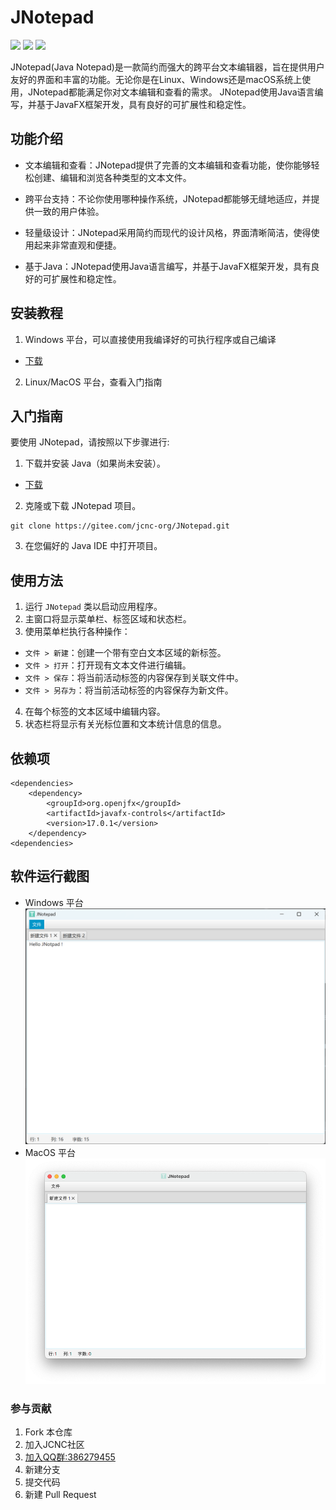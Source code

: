 # JNotepad

![](https://img.shields.io/badge/Windows-Passing-49%2C198%2C84.svg?style=falt&logo=Windows)
![](https://img.shields.io/badge/Ubuntu-Passing-49%2C198%2C84.svg?style=falt&logo=Ubuntu)
![](https://img.shields.io/badge/MacOS-Passing-49%2C198%2C84.svg?style=falt&logo=Apple)


JNotepad(Java Notepad)是一款简约而强大的跨平台文本编辑器，旨在提供用户友好的界面和丰富的功能。无论你是在Linux、Windows还是macOS系统上使用，JNotepad都能满足你对文本编辑和查看的需求。 JNotepad使用Java语言编写，并基于JavaFX框架开发，具有良好的可扩展性和稳定性。
## 功能介绍

- 文本编辑和查看：JNotepad提供了完善的文本编辑和查看功能，使你能够轻松创建、编辑和浏览各种类型的文本文件。

- 跨平台支持：不论你使用哪种操作系统，JNotepad都能够无缝地适应，并提供一致的用户体验。

- 轻量级设计：JNotepad采用简约而现代的设计风格，界面清晰简洁，使得使用起来非常直观和便捷。

- 基于Java：JNotepad使用Java语言编写，并基于JavaFX框架开发，具有良好的可扩展性和稳定性。


## 安装教程

1.  Windows 平台，可以直接使用我编译好的可执行程序或自己编译

[gitee-download]: https://gitee.com/jcnc-org/JNotepad/releases
[java-download]: https://www.oracle.com/cn/java/technologies/downloads/
[qq-url]: http://qm.qq.com/cgi-bin/qm/qr?_wv=1027&k=zOfwWb1lcle68cbEdJCjSIp3Itx0nEC0&authKey=bOsZFT9OVYZpZQbS6IYO4onBQoeBorF5nanMEi1G%2FgPbzmUkOweXBo9qB0G34R5K&noverify=0&group_code=386279455



- [下载][gitee-download]

2. Linux/MacOS 平台，查看入门指南


## 入门指南

要使用 JNotepad，请按照以下步骤进行:

1. 下载并安装 Java（如果尚未安装）。
- [下载][gitee-download]

2. 克隆或下载 JNotepad 项目。
<pre><code>git clone https://gitee.com/jcnc-org/JNotepad.git</code></pre>
3. 在您偏好的 Java IDE 中打开项目。

## 使用方法

1. 运行 `JNotepad` 类以启动应用程序。
2. 主窗口将显示菜单栏、标签区域和状态栏。
3. 使用菜单栏执行各种操作：
  - `文件 > 新建`：创建一个带有空白文本区域的新标签。
  - `文件 > 打开`：打开现有文本文件进行编辑。
  - `文件 > 保存`：将当前活动标签的内容保存到关联文件中。
  - `文件 > 另存为`：将当前活动标签的内容保存为新文件。
4. 在每个标签的文本区域中编辑内容。
5. 状态栏将显示有关光标位置和文本统计信息的信息。

## 依赖项

    <dependencies>
        <dependency>
            <groupId>org.openjfx</groupId>
            <artifactId>javafx-controls</artifactId>
            <version>17.0.1</version>
        </dependency>
    <dependencies>
 ## 软件运行截图
- Windows 平台
  ![Windows](screenshot/windows-1.png)
- MacOS 平台   
  ![MacOS](screenshot/Mac0S-1.png)

### 参与贡献

1. Fork 本仓库
1. 加入JCNC社区
1. [加入QQ群:386279455][qq-url]
1. 新建分支
1. 提交代码
1. 新建 Pull Request
